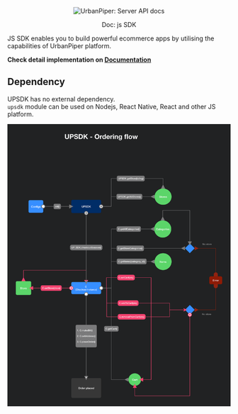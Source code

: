 <p align="center">
  <img src="https://s3-ap-southeast-1.amazonaws.com/asia.urbanpiper.com/static/frontend/images/logo.svg" alt="UrbanPiper: Server API docs" width="226">
</p>
<p align="center">Doc: js SDK  </p>
</hr>
JS SDK enables you to build powerful ecommerce apps by utilising the capabilities of UrbanPiper platform.  
</br>

**Check detail implementation on [Documentation](https://github.com/urbanpiper/up-sdk-demo/wiki)**



## Dependency  
UPSDK has no external dependency.  
`upsdk` module can be used on Nodejs, React Native, React and other JS platform.  


![alt text](https://github.com/urbanpiper/up-sdk-demo/blob/master/UPSDK.png)  
